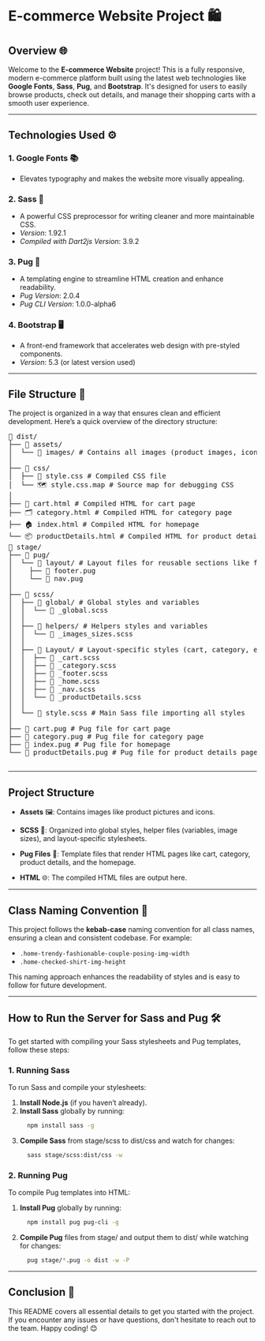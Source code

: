 # E-commerce Website Project 🛍️

## Overview 🌐

Welcome to the **E-commerce Website** project! This is a fully responsive, modern e-commerce platform built using the latest web technologies like **Google Fonts**, **Sass**, **Pug**, and **Bootstrap**. It's designed for users to easily browse products, check out details, and manage their shopping carts with a smooth user experience. 

---

## Technologies Used ⚙️

### 1. **Google Fonts** 📚
   - Elevates typography and makes the website more visually appealing.

### 2. **Sass** 🌿
   - A powerful CSS preprocessor for writing cleaner and more maintainable CSS.
   - *Version*: 1.92.1
   - *Compiled with Dart2js Version*: 3.9.2

### 3. **Pug** 📝
   - A templating engine to streamline HTML creation and enhance readability.
   - *Pug Version*: 2.0.4
   - *Pug CLI Version*: 1.0.0-alpha6

### 4. **Bootstrap** 🖥️
   - A front-end framework that accelerates web design with pre-styled components.
   - *Version*: 5.3 (or latest version used)

---

## File Structure 📂

The project is organized in a way that ensures clean and efficient development. Here’s a quick overview of the directory structure:
<pre>
📂 dist/
├── 📂 assets/
│  └── 📂 images/ # Contains all images (product images, icons, etc.)
│
├── 📂 css/
│  ├── 🎨 style.css # Compiled CSS file
│  └── 🗺️ style.css.map # Source map for debugging CSS
│
├── 🛒 cart.html # Compiled HTML for cart page
├── 🗂️ category.html # Compiled HTML for category page
├── 🏠 index.html # Compiled HTML for homepage
└── 📦 productDetails.html # Compiled HTML for product details page
📂 stage/
├── 📂 pug/
│  └── 📂 layout/ # Layout files for reusable sections like footer and nav
│    ├── 📄 footer.pug
│    └── 📄 nav.pug
│
├── 📂 scss/
│  ├── 📂 global/ # Global styles and variables
│  │  └── 📄 _global.scss
│  │
│  ├── 📂 helpers/ # Helpers styles and variables
│  │  └── 📄 _images_sizes.scss  
│  │
│  ├── 📂 Layout/ # Layout-specific styles (cart, category, etc.)
│  │  ├── 📄 _cart.scss
│  │  ├── 📄 _category.scss
│  │  ├── 📄 _footer.scss
│  │  ├── 📄 _home.scss
│  │  ├── 📄 _nav.scss
│  │  └── 📄 _productDetails.scss
│  │
│  └── 🎨 style.scss # Main Sass file importing all styles
│
├── 📄 cart.pug # Pug file for cart page
├── 📄 category.pug # Pug file for category page
├── 📄 index.pug # Pug file for homepage
└── 📄 productDetails.pug # Pug file for product details page

</pre>

---

## Project Structure

- **Assets** 🖼️: Contains images like product pictures and icons.

- **SCSS** 💅: Organized into global styles, helper files (variables, image sizes), and layout-specific stylesheets.

- **Pug Files** 📝: Template files that render HTML pages like cart, category, product details, and the homepage.

- **HTML** 🌐: The compiled HTML files are output here.

---

## Class Naming Convention 🎨

This project follows the **kebab-case** naming convention for all class names, ensuring a clean and consistent codebase. For example:

- `.home-trendy-fashionable-couple-posing-img-width`
- `.home-checked-shirt-img-height`

This naming approach enhances the readability of styles and is easy to follow for future development.

---

## How to Run the Server for Sass and Pug 🛠️

To get started with compiling your Sass stylesheets and Pug templates, follow these steps:

### 1. **Running Sass**

  To run Sass and compile your stylesheets:
  
  1. **Install Node.js** (if you haven’t already).
  2. **Install Sass** globally by running:
     ```bash
       npm install sass -g 
     ```
  3. **Compile Sass** from stage/scss to dist/css and watch for changes:
     ```bash
       sass stage/scss:dist/css -w
     ```
   
### 2. **Running Pug**
  To compile Pug templates into HTML:
  
  1. **Install Pug** globally by running:
     ```bash
       npm install pug pug-cli -g
     ```
  2. **Compile Pug** files from stage/ and output them to dist/ while watching for changes:
     ```bash
       pug stage/*.pug -o dist -w -P
     ```


---

## Conclusion 🎉

This README covers all essential details to get you started with the project. If you encounter any issues or have questions, don't hesitate to reach out to the team. Happy coding! 😊
